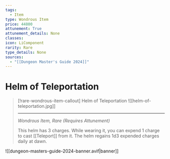 ```yaml
---
tags:
  - Item
type: Wondrous Item
price: 44800
attunement: True
attunement_details: None
classes:
icon: LiComponent
rarity: Rare
type_details: None
sources: 
  - "[[Dungeon Master's Guide 2024]]"
---
```

# Helm of Teleportation
>[!rare-wondrous-item-callout] Helm of Teleportation
>![[helm-of-teleportation.jpg]]
>
>- - -
>_Wondrous Item, Rare (Requires Attunement)_
>
>This helm has 3 charges. While wearing it, you can expend 1 charge to cast [[Teleport]] from it. The helm regains 1d3 expended charges daily at dawn.

![[dungeon-masters-guide-2024-banner.avif|banner]]